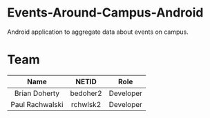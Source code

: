 Events-Around-Campus-Android
============================

Android application to aggregate data about events on campus.

Team
=============
| Name       | NETID           | Role  |
| :-------------: |:-------------:| :-----:|
| Brian Doherty      | bedoher2 | Developer |
| Paul Rachwalski    | rchwlsk2 | Developer |
